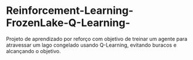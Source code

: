 # Reinforcement-Learning-FrozenLake-Q-Learning-
Projeto de aprendizado por reforço com objetivo de treinar um agente para atravessar um lago congelado usando Q-Learning, evitando buracos e alcançando o objetivo.
